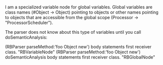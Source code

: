 I am a specialized variable node for global  variables. Global variables are class names
(#Object -> Object) pointing to objects 
or other names pointing to objects that are accessible from the global scope
(Processor  -> "ProcessorScheduler").

The parser does not know about this type of variables until you call doSemanticAnalysis:

(RBParser parseMethod:'foo Object new') body statements first receiver class. "RBVariableNode"
(RBParser parseMethod:'foo Object new') doSemanticAnalysis body statements first receiver class.  "RBGlobalNode"